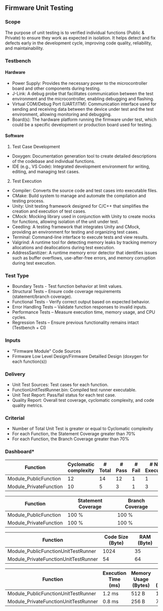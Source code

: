 ## Firmware Unit Testing

### Scope

The purpose of unit testing is to verified individual functions (Public & Private) to ensure they work as expected in isolation. It helps detect and fix defects early in the development cycle, improving code quality, reliability, and maintainability.

### Testbench

#### Hardware

- Power Supply: Provides the necessary power to the microcontroller board and other components during testing.
- J-Link: A debug probe that facilitates communication between the test environment and the microcontroller, enabling debugging and flashing.
- Virtual COM/Debug Port (UART/ITM): Communication interface used for sending and receiving data between the device under test and the test environment, allowing monitoring and debugging.
- Board(s): The hardware platform running the firmware under test, which could be a specific development or production board used for testing.

#### Software

1. Test Case Development

- Doxygen: Documentation generation tool to create detailed descriptions of the codebase and individual functions.
- IDE (e.g., VS Code): Integrated development environment for writing, editing, and managing test cases.
  
2. Test Execution

- Compiler: Converts the source code and test cases into executable files.
- CMake: Build system to manage and automate the compilation and testing process.
- Unity: Unit testing framework designed for C/C++ that simplifies the creation and execution of test cases.
- CMock: Mocking library used in conjunction with Unity to create mocks for functions, allowing isolation of the unit under test.
- Ceedling: A testing framework that integrates Unity and CMock, providing an environment for testing and organizing test cases.
- Terminal: Command-line interface to execute tests and view results.
- Valgrind: A runtime tool for detecting memory leaks by tracking memory allocations and deallocations during test execution.
- AddressSanitizer: A runtime memory error detector that identifies issues such as buffer overflows, use-after-free errors, and memory corruption during test execution.

### Test Type

* Boundary Tests - Test function behavior at limit values.
* Structural Tests – Ensure code coverage requirements (statement/branch coverage).
* Functional Tests - Verify correct output based on expected behavior.
* Error Handling Tests – Validate function responses to invalid inputs.
* Performance Tests – Measure execution time, memory usage, and CPU cycles.
* Regression Tests – Ensure previous functionality remains intact (Testbench + CI)

### Inputs

- "Firmware Module" Code Sources
- Firmware Low Level Design/Firmware Detailled Design (doxygen for each function(s))

### Delivery

- Unit Test Sources: Test cases for each function.
- FunctionUnitTestRunner.bin: Compiled test runner executable.
- Unit Test Report: Pass/fail status for each test case.
- Quality Report: Overall test coverage, cyclomatic complexity, and code quality metrics.

### Criterial

-  Number of Total Unit Test is greater or equal to Cyclomatic complexity
-  For each Function, the Statement Coverage greater than 70%
-  For each Function, the Branch Coverage greater than 70%

### Dashboard*

| Function                | Cyclomatic complexity | # Total | # Pass | # Fail | # Not Executed |
|-------------------------|-----------------------|---------|--------|--------|----------------|
| Module_PublicFunction   |   12                  |     14  |   12   |  1     |   1            |
| Module_PrivateFunction  |   10                  |     5   |   3     |  1    |   3            | <= Issue

| Function                | Statement Coverage    | Branch Coverage |
|-------------------------|-----------------------|-----------------|
| Module_PublicFunction   |   100 %               |         100 %   |
| Module_PrivateFunction  |   100 %               |         100 %   |

| Function                              | Code Size (Byte)      | RAM (Byte)            |
|---------------------------------------|-----------------------|-----------------------|
| Module_PublicFunctionUnitTestRunner   |   1024                |   35                  |
| Module_PrivateFunctionUnitTestRunner  |   54                  |   64                  |


| Function	                            | Execution Time (ms)	 | Memory Usage (Bytes)	 | Code Size (Bytes) | CPU Cycles    |
|---------------------------------------|-----------------------|-----------------------|-------------------|---------------|
| Module_PublicFunctionUnitTestRunner   |	1.2 ms	             | 512 B	                | 1024 B	         | 24000         |
| Module_PrivateFunctionUnitTestRunner  | 0.8 ms	             | 256 B	                | 768 B             | 18000         |
 
